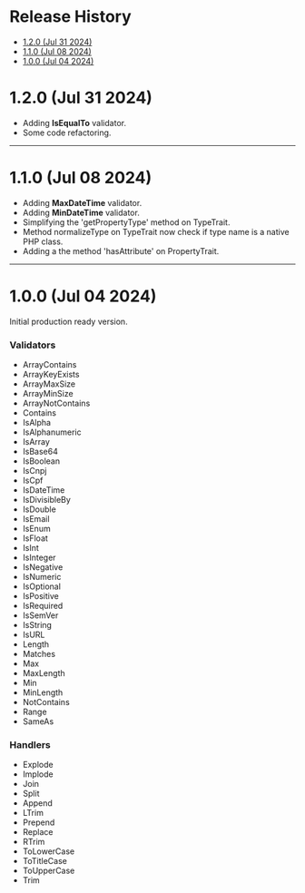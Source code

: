 # Release History <!-- omit in toc -->

- [1.2.0 (Jul 31 2024)](#120-jul-31-2024)
- [1.1.0 (Jul 08 2024)](#110-jul-08-2024)
- [1.0.0 (Jul 04 2024)](#100-jul-04-2024)

# 1.2.0 (Jul 31 2024)

- Adding **IsEqualTo** validator.
- Some code refactoring. 

---

# 1.1.0 (Jul 08 2024)

- Adding **MaxDateTime** validator.
- Adding **MinDateTime** validator.
- Simplifying the 'getPropertyType' method on TypeTrait.
- Method normalizeType on TypeTrait now check if type name is a native PHP class.
- Adding a the method 'hasAttribute' on PropertyTrait.

---

# 1.0.0 (Jul 04 2024)

Initial production ready version.

<h3>Validators</h3>

- ArrayContains
- ArrayKeyExists
- ArrayMaxSize
- ArrayMinSize
- ArrayNotContains
- Contains
- IsAlpha
- IsAlphanumeric
- IsArray
- IsBase64
- IsBoolean
- IsCnpj
- IsCpf
- IsDateTime
- IsDivisibleBy
- IsDouble
- IsEmail
- IsEnum
- IsFloat
- IsInt
- IsInteger
- IsNegative
- IsNumeric
- IsOptional
- IsPositive
- IsRequired
- IsSemVer
- IsString
- IsURL
- Length
- Matches
- Max
- MaxLength
- Min
- MinLength
- NotContains
- Range
- SameAs


<h3>Handlers</h3>

- Explode
- Implode
- Join
- Split
- Append
- LTrim
- Prepend
- Replace
- RTrim
- ToLowerCase
- ToTitleCase
- ToUpperCase
- Trim
